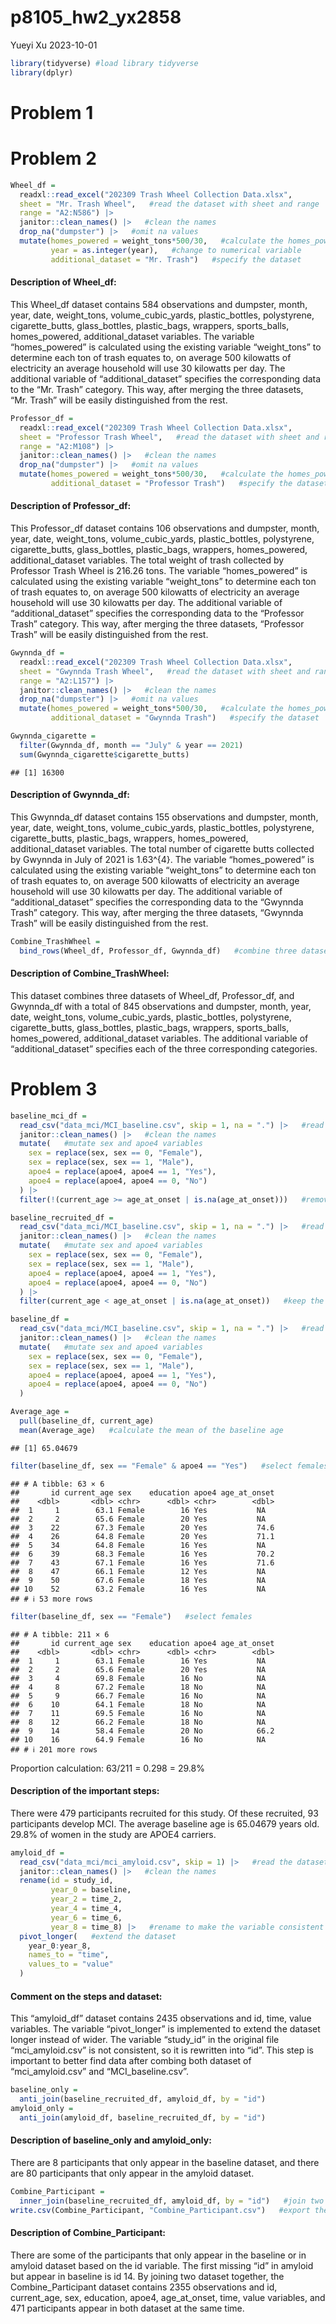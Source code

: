 p8105_hw2_yx2858
================
Yueyi Xu
2023-10-01

``` r
library(tidyverse) #load library tidyverse
library(dplyr)
```

# Problem 1

# Problem 2

``` r
Wheel_df =
  readxl::read_excel("202309 Trash Wheel Collection Data.xlsx",
  sheet = "Mr. Trash Wheel",   #read the dataset with sheet and range
  range = "A2:N586") |>
  janitor::clean_names() |>   #clean the names
  drop_na("dumpster") |>   #omit na values
  mutate(homes_powered = weight_tons*500/30,   #calculate the homes_powered variable
         year = as.integer(year),   #change to numerical variable
         additional_dataset = "Mr. Trash")   #specify the dataset
```

#### Description of Wheel_df:

This Wheel_df dataset contains 584 observations and dumpster, month,
year, date, weight_tons, volume_cubic_yards, plastic_bottles,
polystyrene, cigarette_butts, glass_bottles, plastic_bags, wrappers,
sports_balls, homes_powered, additional_dataset variables. The variable
“homes_powered” is calculated using the existing variable “weight_tons”
to determine each ton of trash equates to, on average 500 kilowatts of
electricity an average household will use 30 kilowatts per day. The
additional variable of “additional_dataset” specifies the corresponding
data to the “Mr. Trash” category. This way, after merging the three
datasets, “Mr. Trash” will be easily distinguished from the rest.

``` r
Professor_df =
  readxl::read_excel("202309 Trash Wheel Collection Data.xlsx",
  sheet = "Professor Trash Wheel",   #read the dataset with sheet and range
  range = "A2:M108") |>
  janitor::clean_names() |>   #clean the names
  drop_na("dumpster") |>   #omit na values
  mutate(homes_powered = weight_tons*500/30,   #calculate the homes_powered variable
         additional_dataset = "Professor Trash")   #specify the dataset
```

#### Description of Professor_df:

This Professor_df dataset contains 106 observations and dumpster, month,
year, date, weight_tons, volume_cubic_yards, plastic_bottles,
polystyrene, cigarette_butts, glass_bottles, plastic_bags, wrappers,
homes_powered, additional_dataset variables. The total weight of trash
collected by Professor Trash Wheel is 216.26 tons. The variable
“homes_powered” is calculated using the existing variable “weight_tons”
to determine each ton of trash equates to, on average 500 kilowatts of
electricity an average household will use 30 kilowatts per day. The
additional variable of “additional_dataset” specifies the corresponding
data to the “Professor Trash” category. This way, after merging the
three datasets, “Professor Trash” will be easily distinguished from the
rest.

``` r
Gwynnda_df = 
  readxl::read_excel("202309 Trash Wheel Collection Data.xlsx",
  sheet = "Gwynnda Trash Wheel",   #read the dataset with sheet and range
  range = "A2:L157") |>
  janitor::clean_names() |>   #clean the names
  drop_na("dumpster") |>   #omit na values
  mutate(homes_powered = weight_tons*500/30,   #calculate the homes_powered variable
         additional_dataset = "Gwynnda Trash")   #specify the dataset
```

``` r
Gwynnda_cigarette =
  filter(Gwynnda_df, month == "July" & year == 2021)
  sum(Gwynnda_cigarette$cigarette_butts)
```

    ## [1] 16300

#### Description of Gwynnda_df:

This Gwynnda_df dataset contains 155 observations and dumpster, month,
year, date, weight_tons, volume_cubic_yards, plastic_bottles,
polystyrene, cigarette_butts, plastic_bags, wrappers, homes_powered,
additional_dataset variables. The total number of cigarette butts
collected by Gwynnda in July of 2021 is 1.63^{4}. The variable
“homes_powered” is calculated using the existing variable “weight_tons”
to determine each ton of trash equates to, on average 500 kilowatts of
electricity an average household will use 30 kilowatts per day. The
additional variable of “additional_dataset” specifies the corresponding
data to the “Gwynnda Trash” category. This way, after merging the three
datasets, “Gwynnda Trash” will be easily distinguished from the rest.

``` r
Combine_TrashWheel = 
  bind_rows(Wheel_df, Professor_df, Gwynnda_df)   #combine three datasets
```

#### Description of Combine_TrashWheel:

This dataset combines three datasets of Wheel_df, Professor_df, and
Gwynnda_df with a total of 845 observations and dumpster, month, year,
date, weight_tons, volume_cubic_yards, plastic_bottles, polystyrene,
cigarette_butts, glass_bottles, plastic_bags, wrappers, sports_balls,
homes_powered, additional_dataset variables. The additional variable of
“additional_dataset” specifies each of the three corresponding
categories.

# Problem 3

``` r
baseline_mci_df = 
  read_csv("data_mci/MCI_baseline.csv", skip = 1, na = ".") |>   #read the dataset as na
  janitor::clean_names() |>   #clean the names
  mutate(   #mutate sex and apoe4 variables
    sex = replace(sex, sex == 0, "Female"),
    sex = replace(sex, sex == 1, "Male"), 
    apoe4 = replace(apoe4, apoe4 == 1, "Yes"),
    apoe4 = replace(apoe4, apoe4 == 0, "No")
  ) |>   
  filter(!(current_age >= age_at_onset | is.na(age_at_onset)))   #remove the participants who don't develop MCI or have already developed MCI before the study
```

``` r
baseline_recruited_df = 
  read_csv("data_mci/MCI_baseline.csv", skip = 1, na = ".") |>   #read the dataset as na
  janitor::clean_names() |>   #clean the names
  mutate(   #mutate sex and apoe4 variables
    sex = replace(sex, sex == 0, "Female"),
    sex = replace(sex, sex == 1, "Male"), 
    apoe4 = replace(apoe4, apoe4 == 1, "Yes"),
    apoe4 = replace(apoe4, apoe4 == 0, "No")
  ) |> 
  filter(current_age < age_at_onset | is.na(age_at_onset))   #keep the participants who develop or do not develop MCI, i.e. remove the participants who have already developed MCI before the study
```

``` r
baseline_df = 
  read_csv("data_mci/MCI_baseline.csv", skip = 1, na = ".") |>   #read the dataset as na
  janitor::clean_names() |>   #clean the names
  mutate(   #mutate sex and apoe4 variables
    sex = replace(sex, sex == 0, "Female"),
    sex = replace(sex, sex == 1, "Male"), 
    apoe4 = replace(apoe4, apoe4 == 1, "Yes"),
    apoe4 = replace(apoe4, apoe4 == 0, "No")
  )
```

``` r
Average_age =
  pull(baseline_df, current_age)
  mean(Average_age)   #calculate the mean of the baseline age
```

    ## [1] 65.04679

``` r
filter(baseline_df, sex == "Female" & apoe4 == "Yes")   #select females who are apoe4 carriers
```

    ## # A tibble: 63 × 6
    ##       id current_age sex    education apoe4 age_at_onset
    ##    <dbl>       <dbl> <chr>      <dbl> <chr>        <dbl>
    ##  1     1        63.1 Female        16 Yes           NA  
    ##  2     2        65.6 Female        20 Yes           NA  
    ##  3    22        67.3 Female        20 Yes           74.6
    ##  4    26        64.8 Female        20 Yes           71.1
    ##  5    34        64.8 Female        16 Yes           NA  
    ##  6    39        68.3 Female        16 Yes           70.2
    ##  7    43        67.1 Female        16 Yes           71.6
    ##  8    47        66.1 Female        12 Yes           NA  
    ##  9    50        67.6 Female        18 Yes           NA  
    ## 10    52        63.2 Female        16 Yes           NA  
    ## # ℹ 53 more rows

``` r
filter(baseline_df, sex == "Female")   #select females
```

    ## # A tibble: 211 × 6
    ##       id current_age sex    education apoe4 age_at_onset
    ##    <dbl>       <dbl> <chr>      <dbl> <chr>        <dbl>
    ##  1     1        63.1 Female        16 Yes           NA  
    ##  2     2        65.6 Female        20 Yes           NA  
    ##  3     4        69.8 Female        16 No            NA  
    ##  4     8        67.2 Female        18 No            NA  
    ##  5     9        66.7 Female        16 No            NA  
    ##  6    10        64.1 Female        18 No            NA  
    ##  7    11        69.5 Female        16 No            NA  
    ##  8    12        66.2 Female        18 No            NA  
    ##  9    14        58.4 Female        20 No            66.2
    ## 10    16        64.9 Female        16 No            NA  
    ## # ℹ 201 more rows

Proportion calculation: 63/211 = 0.298 = 29.8%

#### Description of the important steps:

There were 479 participants recruited for this study. Of these
recruited, 93 participants develop MCI. The average baseline age is
65.04679 years old. 29.8% of women in the study are APOE4 carriers.

``` r
amyloid_df =
  read_csv("data_mci/mci_amyloid.csv", skip = 1) |>   #read the dataset of amyloid
  janitor::clean_names() |>   #clean the names
  rename(id = study_id,
         year_0 = baseline,
         year_2 = time_2,
         year_4 = time_4,
         year_6 = time_6,
         year_8 = time_8) |>   #rename to make the variable consistent
  pivot_longer(   #extend the dataset
    year_0:year_8,
    names_to = "time",
    values_to = "value"
  )
```

#### Comment on the steps and dataset:

This “amyloid_df” dataset contains 2435 observations and id, time, value
variables. The variable “pivot_longer” is implemented to extend the
dataset longer instead of wider. The variable “study_id” in the original
file “mci_amyloid.csv” is not consistent, so it is rewritten into “id”.
This step is important to better find data after combing both dataset of
“mci_amyloid.csv” and “MCI_baseline.csv”.

``` r
baseline_only =
  anti_join(baseline_recruited_df, amyloid_df, by = "id")
amyloid_only =
  anti_join(amyloid_df, baseline_recruited_df, by = "id")
```

#### Description of baseline_only and amyloid_only:

There are 8 participants that only appear in the baseline dataset, and
there are 80 participants that only appear in the amyloid dataset.

``` r
Combine_Participant = 
  inner_join(baseline_recruited_df, amyloid_df, by = "id")   #join two dataset by id
write.csv(Combine_Participant, "Combine_Participant.csv")   #export the dataset
```

#### Description of Combine_Participant:

There are some of the participants that only appear in the baseline or
in amyloid dataset based on the id variable. The first missing “id” in
amyloid but appear in baseline is id 14. By joining two dataset
together, the Combine_Participant dataset contains 2355 observations and
id, current_age, sex, education, apoe4, age_at_onset, time, value
variables, and 471 participants appear in both dataset at the same time.
